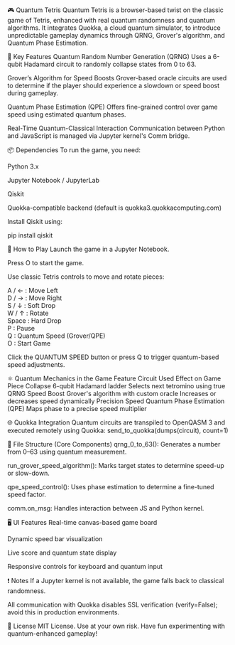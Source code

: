 🎮 Quantum Tetris
Quantum Tetris is a browser-based twist on the classic game of Tetris, enhanced with real quantum randomness and quantum algorithms. It integrates Quokka, a cloud quantum simulator, to introduce unpredictable gameplay dynamics through QRNG, Grover's algorithm, and Quantum Phase Estimation.

🧠 Key Features
Quantum Random Number Generation (QRNG)
Uses a 6-qubit Hadamard circuit to randomly collapse states from 0 to 63.

Grover’s Algorithm for Speed Boosts
Grover-based oracle circuits are used to determine if the player should experience a slowdown or speed boost during gameplay.

Quantum Phase Estimation (QPE)
Offers fine-grained control over game speed using estimated quantum phases.

Real-Time Quantum-Classical Interaction
Communication between Python and JavaScript is managed via Jupyter kernel's Comm bridge.

📦 Dependencies
To run the game, you need:

Python 3.x

Jupyter Notebook / JupyterLab

Qiskit

Quokka-compatible backend (default is quokka3.quokkacomputing.com)

Install Qiskit using:

pip install qiskit


🚀 How to Play
Launch the game in a Jupyter Notebook.

Press O to start the game.

Use classic Tetris controls to move and rotate pieces:

A / ← : Move Left  
D / → : Move Right  
S / ↓ : Soft Drop  
W / ↑ : Rotate  
Space : Hard Drop  
P     : Pause  
Q     : Quantum Speed (Grover/QPE)  
O     : Start Game

Click the QUANTUM SPEED button or press Q to trigger quantum-based speed adjustments.

⚛️ Quantum Mechanics in the Game
Feature	Circuit Used	Effect on Game
Piece Collapse	6-qubit Hadamard ladder	Selects next tetromino using true QRNG
Speed Boost	Grover's algorithm with custom oracle	Increases or decreases speed dynamically
Precision Speed	Quantum Phase Estimation (QPE)	Maps phase to a precise speed multiplier

🌐 Quokka Integration
Quantum circuits are transpiled to OpenQASM 3 and executed remotely using Quokka:
send_to_quokka(dumps(circuit), count=1)

🧩 File Structure (Core Components)
qrng_0_to_63(): Generates a number from 0–63 using quantum measurement.

run_grover_speed_algorithm(): Marks target states to determine speed-up or slow-down.

qpe_speed_control(): Uses phase estimation to determine a fine-tuned speed factor.

comm.on_msg: Handles interaction between JS and Python kernel.

🖥️ UI Features
Real-time canvas-based game board

Dynamic speed bar visualization

Live score and quantum state display

Responsive controls for keyboard and quantum input

❗ Notes
If a Jupyter kernel is not available, the game falls back to classical randomness.

All communication with Quokka disables SSL verification (verify=False); avoid this in production environments.

📜 License
MIT License. Use at your own risk. Have fun experimenting with quantum-enhanced gameplay!
